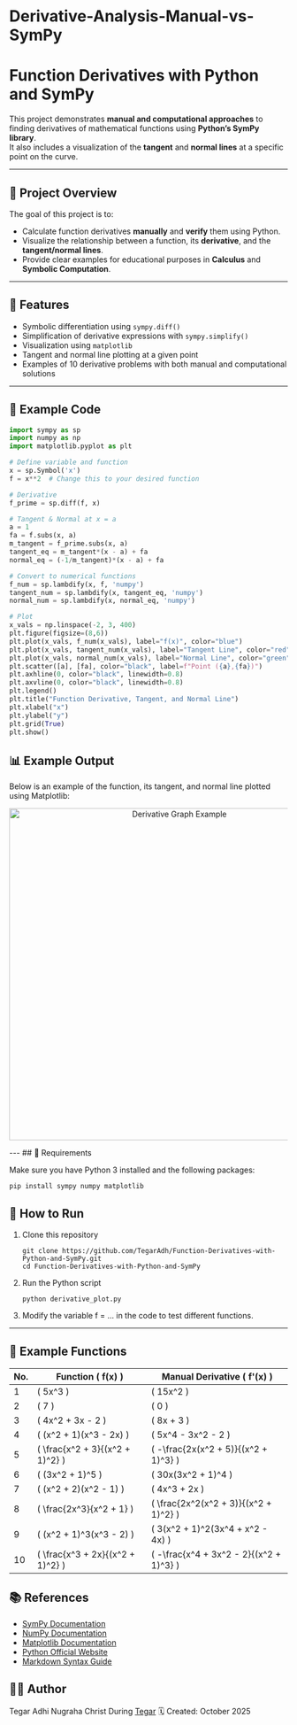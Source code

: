 # Derivative-Analysis-Manual-vs-SymPy

# Function Derivatives with Python and SymPy

This project demonstrates **manual and computational approaches** to finding derivatives of mathematical functions using **Python’s SymPy library**.  
It also includes a visualization of the **tangent** and **normal lines** at a specific point on the curve.

---

## 📘 Project Overview

The goal of this project is to:
- Calculate function derivatives **manually** and **verify** them using Python.
- Visualize the relationship between a function, its **derivative**, and the **tangent/normal lines**.
- Provide clear examples for educational purposes in **Calculus** and **Symbolic Computation**.

---

## 🧮 Features

- Symbolic differentiation using `sympy.diff()`
- Simplification of derivative expressions with `sympy.simplify()`
- Visualization using `matplotlib`
- Tangent and normal line plotting at a given point
- Examples of 10 derivative problems with both manual and computational solutions

---

## 🧠 Example Code

```python
import sympy as sp
import numpy as np
import matplotlib.pyplot as plt

# Define variable and function
x = sp.Symbol('x')
f = x**2  # Change this to your desired function

# Derivative
f_prime = sp.diff(f, x)

# Tangent & Normal at x = a
a = 1
fa = f.subs(x, a)
m_tangent = f_prime.subs(x, a)
tangent_eq = m_tangent*(x - a) + fa
normal_eq = (-1/m_tangent)*(x - a) + fa

# Convert to numerical functions
f_num = sp.lambdify(x, f, 'numpy')
tangent_num = sp.lambdify(x, tangent_eq, 'numpy')
normal_num = sp.lambdify(x, normal_eq, 'numpy')

# Plot
x_vals = np.linspace(-2, 3, 400)
plt.figure(figsize=(8,6))
plt.plot(x_vals, f_num(x_vals), label="f(x)", color="blue")
plt.plot(x_vals, tangent_num(x_vals), label="Tangent Line", color="red", linestyle="--")
plt.plot(x_vals, normal_num(x_vals), label="Normal Line", color="green", linestyle=":")
plt.scatter([a], [fa], color="black", label=f"Point ({a},{fa})")
plt.axhline(0, color="black", linewidth=0.8)
plt.axvline(0, color="black", linewidth=0.8)
plt.legend()
plt.title("Function Derivative, Tangent, and Normal Line")
plt.xlabel("x")
plt.ylabel("y")
plt.grid(True)
plt.show()
```
## 📊 Example Output

Below is an example of the function, its tangent, and normal line plotted using Matplotlib:

<p align="center"> <img src="images/derivative_plot.png" alt="Derivative Graph Example" width="600"/> </p>
---
## 🔧 Requirements

Make sure you have Python 3 installed and the following packages:
```
pip install sympy numpy matplotlib
```

## 🚀 How to Run
1. Clone this repository
   ```
   git clone https://github.com/TegarAdh/Function-Derivatives-with-Python-and-SymPy.git
   cd Function-Derivatives-with-Python-and-SymPy
   ```
2. Run the Python script
   ```
   python derivative_plot.py
   ```
3. Modify the variable f = ... in the code to test different functions.

---
## 🧾 Example Functions
| No. | Function ( f(x) )                | Manual Derivative ( f'(x) )             |
| --- | -------------------------------- | --------------------------------------- |
| 1   | ( 5x^3 )                         | ( 15x^2 )                               |
| 2   | ( 7 )                            | ( 0 )                                   |
| 3   | ( 4x^2 + 3x - 2 )                | ( 8x + 3 )                              |
| 4   | ( (x^2 + 1)(x^3 - 2x) )          | ( 5x^4 - 3x^2 - 2 )                     |
| 5   | ( \frac{x^2 + 3}{(x^2 + 1)^2} )  | ( -\frac{2x(x^2 + 5)}{(x^2 + 1)^3} )    |
| 6   | ( (3x^2 + 1)^5 )                 | ( 30x(3x^2 + 1)^4 )                     |
| 7   | ( (x^2 + 2)(x^2 - 1) )           | ( 4x^3 + 2x )                           |
| 8   | ( \frac{2x^3}{x^2 + 1} )         | ( \frac{2x^2(x^2 + 3)}{(x^2 + 1)^2} )   |
| 9   | ( (x^2 + 1)^3(x^3 - 2) )         | ( 3(x^2 + 1)^2(3x^4 + x^2 - 4x) )       |
| 10  | ( \frac{x^3 + 2x}{(x^2 + 1)^2} ) | ( -\frac{x^4 + 3x^2 - 2}{(x^2 + 1)^3} ) |

## 📚 References
- [SymPy Documentation](https://docs.sympy.org/latest/index.html)
- [NumPy Documentation](https://numpy.org/doc/)
- [Matplotlib Documentation](https://matplotlib.org/stable/contents.html)
- [Python Official Website](https://www.python.org/)
- [Markdown Syntax Guide](https://www.markdownguide.org/basic-syntax/)

## 👨‍💻 Author
Tegar Adhi Nugraha Christ During
[Tegar](https://github.com/TegarAdh)
🗓️ Created: October 2025
